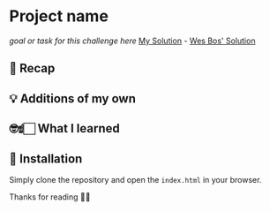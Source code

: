 # Project name
*goal or task for this challenge here*
[My Solution]() - [Wes Bos' Solution]()

## 💭 Recap 

## 💡 Additions of my own

## 🤓☝🏻 What I learned

## 🔧 Installation
Simply clone the repository and open the `index.html` in your browser.

Thanks for reading 👋🏻
